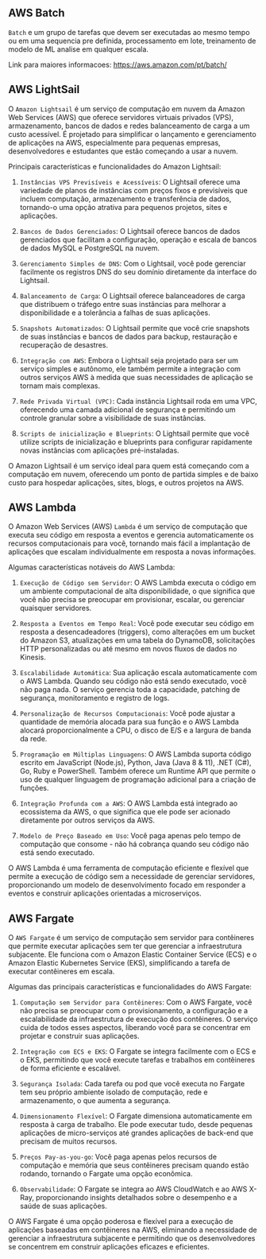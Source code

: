 ## AWS Batch
`Batch` e um grupo de tarefas que devem ser executadas ao mesmo tempo ou em uma sequencia pre definida, processamento em lote, treinamento de modelo de ML analise em qualquer escala.


Link para maiores informacoes: https://aws.amazon.com/pt/batch/


## AWS LightSail
O `Amazon Lightsail` é um serviço de computação em nuvem da Amazon Web Services (AWS) que oferece servidores virtuais privados (VPS), armazenamento, bancos de dados e redes balanceamento de carga a um custo acessível. É projetado para simplificar o lançamento e gerenciamento de aplicações na AWS, especialmente para pequenas empresas, desenvolvedores e estudantes que estão começando a usar a nuvem.

Principais características e funcionalidades do Amazon Lightsail:
1. `Instâncias VPS Previsíveis e Acessíveis`: O Lightsail oferece uma variedade de planos de instâncias com preços fixos e previsíveis que incluem computação, armazenamento e transferência de dados, tornando-o uma opção atrativa para pequenos projetos, sites e aplicações.

2. `Bancos de Dados Gerenciados`: O Lightsail oferece bancos de dados gerenciados que facilitam a configuração, operação e escala de bancos de dados MySQL e PostgreSQL na nuvem.

3. `Gerenciamento Simples de DNS`: Com o Lightsail, você pode gerenciar facilmente os registros DNS do seu domínio diretamente da interface do Lightsail.

4. `Balanceamento de Carga`: O Lightsail oferece balanceadores de carga que distribuem o tráfego entre suas instâncias para melhorar a disponibilidade e a tolerância a falhas de suas aplicações.

5. `Snapshots Automatizados`: O Lightsail permite que você crie snapshots de suas instâncias e bancos de dados para backup, restauração e recuperação de desastres.

6. `Integração com AWS`: Embora o Lightsail seja projetado para ser um serviço simples e autônomo, ele também permite a integração com outros serviços AWS à medida que suas necessidades de aplicação se tornam mais complexas.

7. `Rede Privada Virtual (VPC)`: Cada instância Lightsail roda em uma VPC, oferecendo uma camada adicional de segurança e permitindo um controle granular sobre a visibilidade de suas instâncias.

8. `Scripts de inicialização e Blueprints`: O Lightsail permite que você utilize scripts de inicialização e blueprints para configurar rapidamente novas instâncias com aplicações pré-instaladas.

O Amazon Lightsail é um serviço ideal para quem está começando com a computação em nuvem, oferecendo um ponto de partida simples e de baixo custo para hospedar aplicações, sites, blogs, e outros projetos na AWS.


## AWS Lambda
O Amazon Web Services (AWS) `Lambda` é um serviço de computação que executa seu código em resposta a eventos e gerencia automaticamente os recursos computacionais para você, tornando mais fácil a implantação de aplicações que escalam individualmente em resposta a novas informações.

Algumas características notáveis do AWS Lambda:
1. `Execução de Código sem Servidor`: O AWS Lambda executa o código em um ambiente computacional de alta disponibilidade, o que significa que você não precisa se preocupar em provisionar, escalar, ou gerenciar quaisquer servidores.

2. `Resposta a Eventos em Tempo Real`: Você pode executar seu código em resposta a desencadeadores (triggers), como alterações em um bucket do Amazon S3, atualizações em uma tabela do DynamoDB, solicitações HTTP personalizadas ou até mesmo em novos fluxos de dados no Kinesis.

3. `Escalabilidade Automática`: Sua aplicação escala automaticamente com o AWS Lambda. Quando seu código não está sendo executado, você não paga nada. O serviço gerencia toda a capacidade, patching de segurança, monitoramento e registro de logs.

4. `Personalização de Recursos Computacionais`: Você pode ajustar a quantidade de memória alocada para sua função e o AWS Lambda alocará proporcionalmente a CPU, o disco de E/S e a largura de banda da rede.

5. `Programação em Múltiplas Linguagens`: O AWS Lambda suporta código escrito em JavaScript (Node.js), Python, Java (Java 8 & 11), .NET (C#), Go, Ruby e PowerShell. Também oferece um Runtime API que permite o uso de qualquer linguagem de programação adicional para a criação de funções.

6. `Integração Profunda com a AWS`: O AWS Lambda está integrado ao ecossistema da AWS, o que significa que ele pode ser acionado diretamente por outros serviços da AWS.

7. `Modelo de Preço Baseado em Uso`: Você paga apenas pelo tempo de computação que consome - não há cobrança quando seu código não está sendo executado.

O AWS Lambda é uma ferramenta de computação eficiente e flexível que permite a execução de código sem a necessidade de gerenciar servidores, proporcionando um modelo de desenvolvimento focado em responder a eventos e construir aplicações orientadas a microserviços.


## AWS Fargate
O `AWS Fargate` é um serviço de computação sem servidor para contêineres que permite executar aplicações sem ter que gerenciar a infraestrutura subjacente. Ele funciona com o Amazon Elastic Container Service (ECS) e o Amazon Elastic Kubernetes Service (EKS), simplificando a tarefa de executar contêineres em escala.

Algumas das principais características e funcionalidades do AWS Fargate:
1. `Computação sem Servidor para Contêineres`: Com o AWS Fargate, você não precisa se preocupar com o provisionamento, a configuração e a escalabilidade da infraestrutura de execução dos contêineres. O serviço cuida de todos esses aspectos, liberando você para se concentrar em projetar e construir suas aplicações.

2. `Integração com ECS e EKS`: O Fargate se integra facilmente com o ECS e o EKS, permitindo que você execute tarefas e trabalhos em contêineres de forma eficiente e escalável.

3. `Segurança Isolada`: Cada tarefa ou pod que você executa no Fargate tem seu próprio ambiente isolado de computação, rede e armazenamento, o que aumenta a segurança.

4. `Dimensionamento Flexível`: O Fargate dimensiona automaticamente em resposta à carga de trabalho. Ele pode executar tudo, desde pequenas aplicações de micro-serviços até grandes aplicações de back-end que precisam de muitos recursos.

5. `Preços Pay-as-you-go`: Você paga apenas pelos recursos de computação e memória que seus contêineres precisam quando estão rodando, tornando o Fargate uma opção econômica.

7. `Observabilidade`: O Fargate se integra ao AWS CloudWatch e ao AWS X-Ray, proporcionando insights detalhados sobre o desempenho e a saúde de suas aplicações.

O AWS Fargate é uma opção poderosa e flexível para a execução de aplicações baseadas em contêineres na AWS, eliminando a necessidade de gerenciar a infraestrutura subjacente e permitindo que os desenvolvedores se concentrem em construir aplicações eficazes e eficientes.